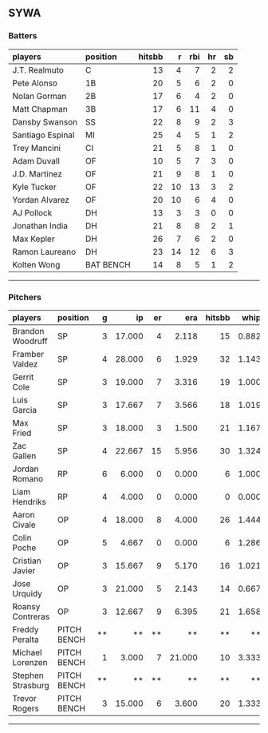 ## SYWA

### Batters

 |players          |position  | hitsbb|  r| rbi| hr| sb| 
|:----------------|:---------|------:|--:|---:|--:|--:| 
|J.T. Realmuto    |C         |     13|  4|   7|  2|  2| 
|Pete Alonso      |1B        |     20|  5|   6|  2|  0| 
|Nolan Gorman     |2B        |     17|  6|   4|  2|  0| 
|Matt Chapman     |3B        |     17|  6|  11|  4|  0| 
|Dansby Swanson   |SS        |     22|  8|   9|  2|  3| 
|Santiago Espinal |MI        |     25|  4|   5|  1|  2| 
|Trey Mancini     |CI        |     21|  5|   8|  1|  0| 
|Adam Duvall      |OF        |     10|  5|   7|  3|  0| 
|J.D. Martinez    |OF        |     21|  9|   8|  1|  0| 
|Kyle Tucker      |OF        |     22| 10|  13|  3|  2| 
|Yordan Alvarez   |OF        |     20| 10|   6|  4|  0| 
|AJ Pollock       |DH        |     13|  3|   3|  0|  0| 
|Jonathan India   |DH        |     21|  8|   8|  2|  1| 
|Max Kepler       |DH        |     26|  7|   6|  2|  0| 
|Ramon Laureano   |DH        |     23| 14|  12|  6|  3| 
|Kolten Wong      |BAT BENCH |     14|  8|   5|  1|  2| 

* * *

### Pitchers

 
|players           |position    |  g|     ip| er|    era| hitsbb|  whip| so|  w| sv| 
|:-----------------|:-----------|--:|------:|--:|------:|------:|-----:|--:|--:|--:| 
|Brandon Woodruff  |SP          |  3| 17.000|  4|  2.118|     15| 0.882| 27|  2|  0| 
|Framber Valdez    |SP          |  4| 28.000|  6|  1.929|     32| 1.143| 27|  1|  0| 
|Gerrit Cole       |SP          |  3| 19.000|  7|  3.316|     19| 1.000| 24|  2|  0| 
|Luis Garcia       |SP          |  3| 17.667|  7|  3.566|     18| 1.019| 20|  2|  0| 
|Max Fried         |SP          |  3| 18.000|  3|  1.500|     21| 1.167| 13|  2|  0| 
|Zac Gallen        |SP          |  4| 22.667| 15|  5.956|     30| 1.324| 18|  0|  0| 
|Jordan Romano     |RP          |  6|  6.000|  0|  0.000|      6| 1.000|  7|  1|  2| 
|Liam Hendriks     |RP          |  4|  4.000|  0|  0.000|      0| 0.000|  7|  0|  2| 
|Aaron Civale      |OP          |  4| 18.000|  8|  4.000|     26| 1.444| 15|  0|  0| 
|Colin Poche       |OP          |  5|  4.667|  0|  0.000|      6| 1.286|  6|  0|  1| 
|Cristian Javier   |OP          |  3| 15.667|  9|  5.170|     16| 1.021| 31|  1|  0| 
|Jose Urquidy      |OP          |  3| 21.000|  5|  2.143|     14| 0.667| 13|  2|  0| 
|Roansy Contreras  |OP          |  3| 12.667|  9|  6.395|     21| 1.658| 12|  1|  0| 
|Freddy Peralta    |PITCH BENCH | **|     **| **|     **|     **|    **| **| **| **| 
|Michael Lorenzen  |PITCH BENCH |  1|  3.000|  7| 21.000|     10| 3.333|  3|  0|  0| 
|Stephen Strasburg |PITCH BENCH | **|     **| **|     **|     **|    **| **| **| **| 
|Trevor Rogers     |PITCH BENCH |  3| 15.000|  6|  3.600|     20| 1.333| 16|  1|  0| 


* * *


